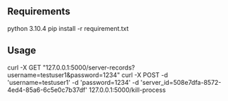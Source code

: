 ## Requirements
python 3.10.4
pip install -r requirement.txt
## Usage
curl -X GET "127.0.0.1:5000/server-records?username=testuser1&password=1234"
curl -X POST -d 'username=testuser1' -d 'password=1234' -d 'server_id=508e7dfa-8572-4ed4-85a6-6c5e0c7b37df' 127.0.0.1:5000/kill-process
